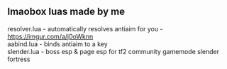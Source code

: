 ## lmaobox luas made by me
resolver.lua - automatically resolves antiaim for you - https://imgur.com/a/j0oWknn \
aabind.lua - binds antiaim to a key\
slender.lua - boss esp & page esp for tf2 community gamemode slender fortress

